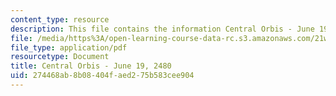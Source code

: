 ```yaml
---
content_type: resource
description: This file contains the information Central Orbis - June 19, 2480.
file: /media/https%3A/open-learning-course-data-rc.s3.amazonaws.com/21w-763j-transmedia-storytelling-modern-science-fiction-spring-2014/274468ab8b08404faed275b583cee904_MIT21W_763JS14_6-19-2480.pdf
file_type: application/pdf
resourcetype: Document
title: Central Orbis - June 19, 2480
uid: 274468ab-8b08-404f-aed2-75b583cee904
---
```

